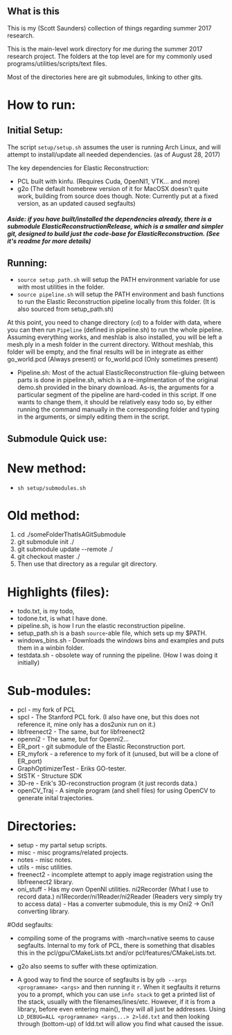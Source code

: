 ## What is this
This is my (Scott Saunders) collection of things regarding summer 2017 research.

This is the main-level work directory for me during the summer 2017 research project. The folders at the top level are for my commonly used programs/utilities/scripts/text files.

Most of the directories here are git submodules, linking to other gits.

# How to run:

## Initial Setup:
The script `setup/setup.sh` assumes the user is running Arch Linux, and will attempt to install/update all needed dependencies. (as of August 28, 2017)

The key dependencies for Elastic Reconstruction:
  * PCL built with kinfu. (Requires Cuda, OpenNI1, VTK... and more)
  * g2o (The default homebrew version of it for MacOSX doesn't quite work, building from source does though. Note: Currently put at a fixed version, as an updated caused segfaults)

##### Aside: if you have built/installed the dependencies already, there is a submodule ElasticReconstructionRelease, which is a smaller and simpler git, designed to build _just_ the code-base for ElasticReconstruction. (See it's readme for more details)

## Running:

* `source setup_path.sh` will setup the PATH environment variable for use with most utilities in the folder.
* `source pipeline.sh` will setup the PATH environment and bash functions to run the Elastic Reconstruction pipeline locally from this folder. (It is also sourced from setup\_path.sh)

At this point, you need to change directory (`cd`) to a folder with data, where you can then run `Pipeline` (defined in pipeline.sh) to run the whole pipeline. Assuming everything works, and meshlab is also installed, you will be left a mesh.ply in a mesh folder in the current directory. Without meshlab, this folder will be empty, and the final results will be in integrate as either go\_world.pcd (Always present) or fo\_world.pcd (Only sometimes present)


* Pipeline.sh:
Most of the actual ElasticReconstruction file-gluing between parts is done in pipeline.sh, which is a re-implmentation of the original demo.sh provided in the binary download. As-is, the arguments for a particular segment of the pipeline are hard-coded in this script. If one wants to change them, it should be relatively easy todo so, by either running the command manually in the corresponding folder and typing in the arguments, or simply editing them in the script.


## Submodule Quick use:
# New method: 
  * `sh setup/submodules.sh`

# Old method:
1. cd ./someFolderThatIsAGitSubmodule
2. git submodule init ./
3. git submodule update --remote ./
4. git checkout master ./
5. Then use that directory as a regular git directory.

# Highlights (files):
* todo.txt, is my todo,
* todone.txt, is what I have done.
* pipeline.sh, is how I run the elastic reconstruction pipeline.
* setup_path.sh is a bash `source`-able file, which sets up my $PATH.
* windows_bins.sh - Downloads the windows bins and examples and puts them in a winbin folder.
* testdata.sh - obsolete way of running the pipeline. (How I was doing it initially)
  
# Sub-modules:
 *   pcl - my fork of PCL
 *   spcl - The Stanford PCL fork. (I also have one, but this does not reference it, mine only has a dos2unix run on it.)
 *   libfreenect2 - The same, but for libfreenect2
 *   openni2 - The same, but for Openni2...
 *   ER_port - git submodule of the Elastic Reconstruction port.
 *   ER_myfork - a reference to my fork of it (unused, but will be a clone of ER_port)
 *   GraphOptimizerTest - Eriks GO-tester.
 *   StSTK - Structure SDK
 *   3D-re - Erik's 3D-reconstruction program (it just records data.)
 *   openCV_Traj - A simple program (and shell files) for using OpenCV to generate inital trajectories.    
# Directories:
 *   setup - my partal setup scripts.
 *   misc - misc programs/related projects.
 *   notes - misc notes.
 *   utils - misc utilities.
 *   freenect2 - incomplete attempt to apply image registration using the libfreenect2 library.
 *   oni_stuff - Has my own OpenNI utilities. ni2Recorder (What I use to record data.) ni1Recorder/ni1Reader/ni2Reader (Readers very simply try to access data)
              - Has a converter submodule, this is my Oni2 -> Oni1 converting library.

#Odd segfaults:
* compiling some of the programs with -march=native seems to cause segfaults. Internal to my fork of PCL, there is something that disables this in the pcl/gpu/CMakeLists.txt and/or pcl/features/CMakeLists.txt. 

* g2o also seems to suffer with these optimization.

* A good way to find the source of segfaults is by `gdb --args <programname> <args>` and then running it `r`. When it segfaults it returns you to a prompt, which you can use `info stack` to get a printed list of the stack, usually with the filenames/lines/etc. However, if it is from a library, before even entering main(), they will all just be addresses. Using `LD_DEBUG=ALL <programname> <args...> 2>ldd.txt` and then looking through (bottom-up) of ldd.txt will allow you find what caused the issue.

